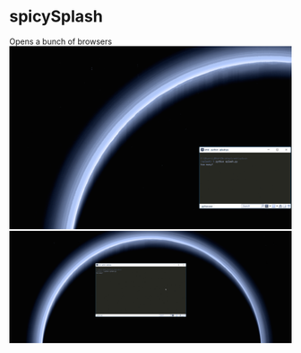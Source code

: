 # spicySplash
Opens a bunch of browsers
![lol](/images/splash2comp.gif)
![lol](/images/splashcomp.gif)

